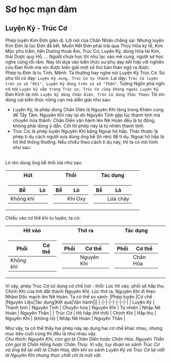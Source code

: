 # Sơ học mạn đàm
## Luyện Kỷ - Trúc Cơ

Phép luyện Kim Đơn giản dị. Lời nói của Chân Nhân chẳng sai. Nhưng luyện Kim Đơn là lúc Đơn đã kết. Muốn Kết Đơn phải trải qua Thủy Hỏa ký tế, Kim Mộc phù trầm, tiến Dương thoái Âm, Trúc Cơ, Luyện Kỷ, dùng Hỏa tải Kim, thái Dược quy Hồ, ... Người chưa học thì như lạc vào mê cung, người sơ học nghe cũng rối rắm. Nay tôi dựa vào kiến thức sư phụ dạy kết hợp với nghiên cứu Đan Kinh mà xin được kiến giải một số thứ bản thân ngộ ra được.<br>
Phép tu Đơn là tu Tính, Mệnh. Ta thường hay nghe nói Luyện Kỷ Trúc Cơ. Sư phụ tôi có dạy: `Luyện Kỷ xong, Trúc Cơ tự thành`. Lại dạy: `Trúc Cơ luyện trên cơ sở "Khí", Luyện Kỷ dùng trên cơ sở "Thần"`. Tượng Ngôn phá nghi có nói `Luyện kỷ nằm trong Trúc cơ, Trúc Cơ cũng không ngoài Luyện Kỷ`. Đan Kinh lại nói: `Luyện Kỷ dùng Chân Diên, Trúc Cơ dùng Thác Thược` Tôi xin dùng cái kiến thức nông cạn mà diễn giải như sau:
- Luyện Kỷ, là phép dùng Chân Diên là Nguyên Khí tàng trong Khảm cung để Tẩy Tâm. Nguyên Khí này lại do Nguyên Tinh gặp lúc thanh tịnh mà chuyển hóa thành. Chân Diên vận hành lên Nê Hoàn đều là tự động, không phải dùng ý dẫn. Cốt lõi phép này là tự nhiên thanh tịnh.
- Trúc Cơ, là phép luyện Nguyên Khí bằng Ngoại hô hấp. Thác thược là phép tỉ dụ cách người xưa dùng ống bễ (lò rèn) để tỉ dụ. Ngoại hô hấp là hít thở thông thường. Nếu chiếu theo cách tỉ dụ này, thì ta có mô hình như sau:

<br> Lò rèn dùng ống bễ thổi lửa như sau:
<table>
<tr><th>Hút</th><th>Thổi</th><th>Tác dụng</th></tr>
<tr><td>

| Bễ | Lò |
|-|-|
| Không khí| |

</td><td>

| Bễ | Lò |
|-|-|
| | Khí Oxy |

</td><td>

| Bễ | Lò|
|-|-|
| | Lửa cháy |

</td><td>

</td></tr> </table>

Chiếu vào cơ thể khi tu luyện, ta có:

<table>
<tr><th>Hít vào</th><th>Thở ra</th><th>Tác dụng</th></tr>
<tr><td>

| Phổi | Cơ thể |
|-|-|
| Không khí | |

</td><td>

| Phổi | Cơ thể |
|-|-|
| | Nguyên Khí|

</td><td>

| Phổi | Cơ thể |
|-|-|
| | Chân Hỏa |

</td><td>
</td></tr> </table>

Vì vậy, phép Trúc Cơ sử dụng cơ chế hút - thổi: Lúc hít vào, phổi sẽ hấp thụ Chính Khí của trời đất thành Nguyên Khí. Lúc thở ra, Nguyên Khí đi theo Nhâm Đốc mạch lên Nê Hoàn. Ta có thể so sánh:
|Phép luyện |Cơ chế |Nguyên Liệu|Tác dụng|Kết quả|Vận hành|||
|-|-|-|-|-|-|-|-|
| Luyện Kỷ | Thanh tịnh | Nguyên Tinh | Chuyển hóa | Nguyên Khí | Tự nhiên | Nhập Nê Hoàn | Nguyên Thần |
| Trúc Cơ | Hô hấp (hít thở) | Chính Khí | Hấp thụ | Nguyên Khí | (không rõ) | Nhập Nê Hoàn | Nguyên Thần |

Như vậy, ta có thể thấy hai phép này áp dụng hai cơ chế khác nhau, nhưng mục tiêu cuối cùng thì đều là như nhau vậy.<br>
*Chú thích: Nguyên Khí, còn gọi là Chân Diên hoặc Chân Hỏa. Nguyên Thần còn gọi là Chân Hống hoặc Chân Thủy. Vì vậy, tuy đoạn so sánh Trúc Cơ và ống bễ lại viết là Chân Hỏa, đến khi so sánh Luyện Kỷ và Trúc Cơ lại viết là Nguyên Khí nhưng thực chất chỉ là một vật.*
